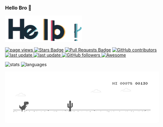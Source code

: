 ### Hello Bro 👋

<img width="50%" height="50%" src="./gif/hello.gif" href="https://github.com/bahrulajisantoso"/><br>

<!-- Here are some ideas to get you started: -->

<!-- - 🔭 I’m currently working on ... -->
<!-- - 🌱 I’m currently learning ... -->
<!-- - 👯 I’m looking to collaborate on ... -->
<!-- - 🤔 I’m looking for help with ... -->
<!-- - 💬 Ask me about ... -->
<!-- - 📫 How to reach me: ... -->
<!-- - 😄 Pronouns: ... -->
<!-- - ⚡ Fun fact: ... -->

<p align="left">
  <a href="https://github.com/bahrulajisantoso/bahrulajisantoso">
    <img src="https://komarev.com/ghpvc/?username=bahrulajisantoso" alt="page views" />
  </a>
  <!-- <a href="https://macropower.readthedocs.io/en/latest">
    <img alt="Read the Docs" src="https://img.shields.io/readthedocs/macropower?logo=read-the-docs">
  </a> -->
  <!-- <a href="https://stackoverflow.com/users/4868262">
    <img alt="Stack Exchange reputation" src="https://img.shields.io/stackexchange/stackoverflow/r/4868262?color=orange&label=reputation&logo=stackoverflow">
  </a> -->
  <!-- <a href="https://reddit.com/u/macropower">
    <img alt="Reddit User Karma" src="https://img.shields.io/reddit/user-karma/combined/macropower?label=karma&logo=reddit">
  </a> -->
  <a href="https://github.com/bahrulajisantoso/bahrulajisantoso/stargazers">
  <img src="https://img.shields.io/github/stars/bahrulajisantoso/bahrulajisantoso" alt="Stars Badge"/></a>
  
  <!-- <a href="https://github.com/bahrulajisantoso/bahrulajisantoso/network/members">
  <img src="https://img.shields.io/github/forks/bahrulajisantoso/bahrulajisantoso" alt="Forks Badge"/></a> -->
  
  <a href="https://github.com/bahrulajisantoso/bahrulajisantoso/pulls">
  <img src="https://img.shields.io/github/issues-pr/bahrulajisantoso/bahrulajisantoso" alt="Pull Requests Badge"/></a>
  
  <!-- <a href="https://github.com/bahrulajisantoso/bahrulajisantoso/issues">
  <img src="https://img.shields.io/github/issues/bahrulajisantoso/bahrulajisantoso" alt="Issues Badge"/></a> -->
  
  <a href="https://github.com/bahrulajisantoso/bahrulajisantoso/graphs/contributors">
  <img alt="GitHub contributors" src="https://img.shields.io/github/contributors/bahrulajisantoso/bahrulajisantoso?color=2b9348"></a>

  <a href="">
  <img src="https://img.shields.io/github/last-commit/bahrulajisantoso/bahrulajisantoso" alt="last update" />
  </a>
  <a href="">
  
  <img src="https://img.shields.io/github/commit-activity/m/bahrulajisantoso/bahrulajisantoso" alt="last update" />
  </a>

  <!-- <a href="">
  <img src="https://img.shields.io/github/last-commit/bahrulajisantoso/bahrulajisantoso?style=flat-square&cacheSeconds=86400" alt="last update" />
  </a> -->
  
  <!-- <a href="https://github.com/bahrulajisantoso/bahrulajisantoso/blob/master/LICENSE">
  <img src="https://img.shields.io/github/license/bahrulajisantoso/bahrulajisantoso?color=2b9348" alt="License Badge"/></a>
   -->
  <a href="https://github.com/bahrulajisantoso?tab=followers">
    <img alt="GitHub followers" src="https://img.shields.io/github/followers/bahrulajisantoso?color=green&logo=github">
  </a>
  
  <a href="https://github.com/abhisheknaiidu/awesome-github-profile-readme">
    <img alt="Awesome" src="https://awesome.re/mentioned-badge.svg">
  </a>
</p>

<p align="left"> 

<img width="50%" src="https://github-readme-stats.vercel.app/api?username=bahrulajisantoso&show_icons=true&theme=gotham" alt="stats" />

<img src="https://github-readme-stats.vercel.app/api/top-langs/?username=bahrulajisantoso&layout=compact&theme=gotham" alt="languages" >
</p>

<img src="./gif/dino_rounded.gif" href="https://github.com/bahrulajisantoso" width="780"/><br>
